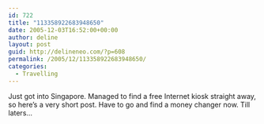 ```yaml
---
id: 722
title: "113358922683948650"
date: 2005-12-03T16:52:00+00:00
author: deline
layout: post
guid: http://delineneo.com/?p=608
permalink: /2005/12/113358922683948650/
categories:
  - Travelling
---
```

Just got into Singapore. Managed to find a free Internet kiosk straight away, so here&#8217;s a very short post. Have to go and find a money changer now. Till laters&#8230;